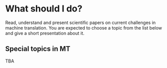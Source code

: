 # What should I do?

Read, understand and present scientific papers on current challenges in machine
translation. You are expected to choose a topic from the list below and
give a short presentation about it.  


## Special topics in MT  

TBA  






